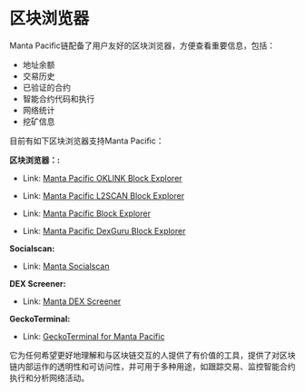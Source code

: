 # 区块浏览器 

Manta Pacific链配备了用户友好的区块浏览器，方便查看重要信息，包括：

-   地址余额
-   交易历史
-   已验证的合约
-   智能合约代码和执行
-   网络统计
-   挖矿信息

目前有如下区块浏览器支持Manta Pacific：

**区块浏览器：:**

-   Link: [Manta Pacific OKLINK Block Explorer](https://www.oklink.com/manta)

-   Link: [Manta Pacific L2SCAN Block Explorer](https://manta-pacific.l2scan.co/)

-   Link: [Manta Pacific Block Explorer](https://pacific-explorer.manta.network/)

-   Link: [Manta Pacific DexGuru Block Explorer](https://manta.dex.guru/)

**Socialscan:**

-   Link: [Manta Socialscan](https://manta.socialscan.io/)

**DEX Screener:**

-   Link: [Manta DEX Screener](https://dexscreener.com/manta)

**GeckoTerminal:**

-   Link: [GeckoTerminal for Manta Pacific](https://www.geckoterminal.com/manta-pacific/pools)

它为任何希望更好地理解和与区块链交互的人提供了有价值的工具，提供了对区块链内部运作的透明性和可访问性，并可用于多种用途，如跟踪交易、监控智能合约执行和分析网络活动。
